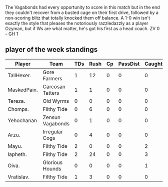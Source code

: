 The Vagabonds had every opportunity to score in this match but in the end they couldn't recover from a busted cage on their first drive, followed by a non-scoring blitz that totally knocked them off balance. A 1-0 win isn't exactly the style that pleases the notoriously razzledazzly as a player Ozyman, but if Ws are what matter, he's got his first as a head coach. ZV 0 - GH 1

## player of the week standings

| Player      | Team             | TDs  | Rush | Cp   | PassDist | Caughts | Cas  | Blocks | Sacks | MVPs | SPP  |
|-------------|------------------|------|------|------|----------|---------|------|--------|-------|------|------|
| TallHexer.  | Gore Farmers     |    1 |   12 |    0 |        0 |       0 |    1 |      6 |     1 |    1 |   10 |
| MaskedPain. | Carcosan Tatters |    1 |    1 |    0 |        0 |       0 |    0 |      4 |     0 |    1 |    8 |
| Tereza.     | Old Wyrms        |    0 |    0 |    0 |        0 |       0 |    1 |      3 |     0 |    1 |    7 |
| Chomps.     | Filthy Tide      |    0 |    6 |    0 |        0 |       0 |    1 |      7 |     1 |    1 |    7 |
| Yehochanan  | Zensun Vagabonds |    0 |    1 |    0 |        0 |       0 |    1 |      6 |     1 |    1 |    7 |
| Arzu.       | Irregular Cogs   |    0 |    4 |    0 |        0 |       0 |    1 |      3 |     1 |    1 |    7 |
| Mayu.       | Filthy Tide      |    2 |    0 |    0 |        0 |       2 |    0 |      0 |     0 |    0 |    6 |
| Iapheth.    | Filthy Tide      |    2 |   24 |    0 |        0 |       3 |    0 |      0 |     0 |    0 |    6 |
| Oiva.       | Glorious Hounds  |    0 |    0 |    0 |        0 |       1 |    0 |      1 |     0 |    1 |    5 |
| Vratislav.  | Filthy Tide      |    1 |    3 |    0 |        0 |       0 |    1 |      3 |     0 |    0 |    5 |




